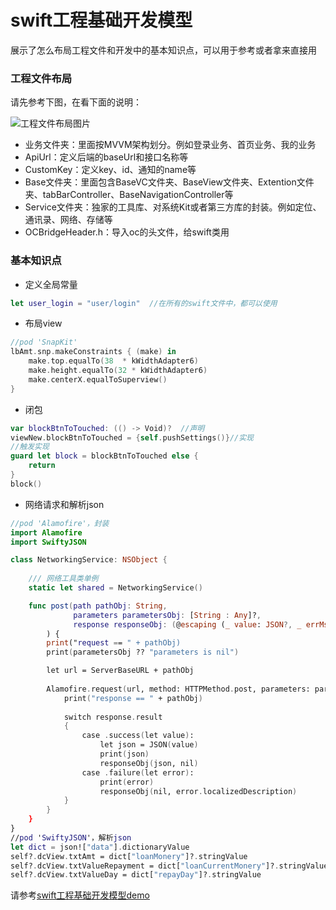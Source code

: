 # swift工程基础开发模型

展示了怎么布局工程文件和开发中的基本知识点，可以用于参考或者拿来直接用
 
### 工程文件布局
请先参考下图，在看下面的说明：

![工程文件布局图片](https://user-gold-cdn.xitu.io/2019/9/3/16cf68f72e23dcda?imageView2/0/w/1280/h/960/ignore-error/1)

- 业务文件夹：里面按MVVM架构划分。例如登录业务、首页业务、我的业务
- ApiUrl：定义后端的baseUrl和接口名称等
- CustomKey：定义key、id、通知的name等
- Base文件夹：里面包含BaseVC文件夹、BaseView文件夹、Extention文件夹、tabBarController、BaseNavigationController等
- Service文件夹：独家的工具库、对系统Kit或者第三方库的封装。例如定位、通讯录、网络、存储等
- OCBridgeHeader.h：导入oc的头文件，给swift类用

### 基本知识点
- 定义全局常量

```swift
let user_login = "user/login"  //在所有的swift文件中，都可以使用
```

- 布局view

```swift
//pod 'SnapKit'
lbAmt.snp.makeConstraints { (make) in
    make.top.equalTo(38  * kWidthAdapter6)
    make.height.equalTo(32 * kWidthAdapter6)
    make.centerX.equalToSuperview()
}
```

- 闭包

```swift
var blockBtnToTouched: (() -> Void)?  //声明
viewNew.blockBtnToTouched = {self.pushSettings()}//实现
//触发实现
guard let block = blockBtnToTouched else {
	return
}
block()
```

- 网络请求和解析json

```swift
//pod 'Alamofire'，封装
import Alamofire
import SwiftyJSON

class NetworkingService: NSObject {
    
    /// 网络工具类单例
    static let shared = NetworkingService()

    func post(path pathObj: String,
              parameters parametersObj: [String : Any]?,
              response responseObj: (@escaping (_ value: JSON?, _ errMsg:String?) -> ())
        ) {
        print("request == " + pathObj)
        print(parametersObj ?? "parameters is nil")

        let url = ServerBaseURL + pathObj
        
        Alamofire.request(url, method: HTTPMethod.post, parameters: parametersObj, encoding: JSONEncoding.default).responseJSON { (response) in
            print("response == " + pathObj)
            
            switch response.result
            {
                case .success(let value):
                    let json = JSON(value)
                    print(json)
                    responseObj(json, nil)
                case .failure(let error):
                    print(error)
                    responseObj(nil, error.localizedDescription)
            }
        }
    }
}
//pod 'SwiftyJSON'，解析json
let dict = json!["data"].dictionaryValue
self?.dcView.txtAmt = dict["loanMonery"]?.stringValue
self?.dcView.txtValueRepayment = dict["loanCurrentMonery"]?.stringValue
self?.dcView.txtValueDay = dict["repayDay"]?.stringValue
```

请参考[swift工程基础开发模型demo](https://github.com/dengchaojie/DevelopmentModelOfSwiftProject)
